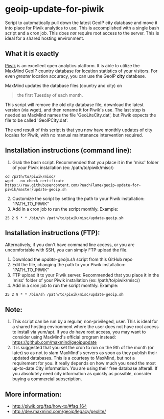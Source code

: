 # geoip-update-for-piwik
Script to automatically pull down the latest GeoIP city database and move it into place for Piwik analytics to use. This is accomplished with a single bash script and a cron job. This does _not_ require root access to the server. This is ideal for a shared hosting environment.

## What it is exactly
[Piwik](http://piwik.org/) is an excellent open analytics platform. It is able to utilize the MaxMind GeoIP country database for location statistics of your visitors. For even _greater_ location accuracy, you can use the GeoIP **city** database.

MaxMind updates the database files (country and city) on
>the first Tuesday of each month.

This script will remove the old city database file, download the latest version (via wget), and then rename it for Piwik's use. The last step is needed as MaxMind names the file 'GeoLiteCity.dat', but Piwik expects the file to be called 'GeoIPCity.dat'.

The end result of this script is that you now have monthly updates of city locales for Piwik, with no manual maintenance intervention required.

## Installation instructions (command line):
1. Grab the bash script. Recommended that you place it in the 'misc' folder of your Piwik installation (ex: /path/to/piwik/misc/)
```Shell
cd /path/to/piwik/misc/
wget --no-check-certificate https://raw.githubusercontent.com/PeachFlame/geoip-update-for-piwik/master/update-geoip.sh
```
2. Customize the script by setting the path to your Piwik installation: "PATH_TO_PIWIK"
3. Add in a cron job to run the script monthly. Example:
```Shell
25 2 9 * * /bin/sh /path/to/piwik/misc/update-geoip.sh
```

## Installation instructions (FTP):
Alternatively, if you don't have command line access, or you are uncomfortable with SSH, you can simply FTP upload the file.
1. Download the *update-geoip.sh* script from this GitHub repo
2. Edit the file, changing the path to your Piwik installation: "PATH_TO_PIWIK"
3. FTP upload it to your Piwik server. Recommended that you place it in the 'misc' folder of your Piwik installation (ex: /path/to/piwik/misc/)
4. Add in a cron job to run the script monthly. Example:
```Shell
25 2 9 * * /bin/sh /path/to/piwik/misc/update-geoip.sh
```

## Note:
1. This script can be run by a regular, non-privileged, user. This is ideal for a shared hosting environment where the user does not have root access to install via yum/apt. If you _do_ have root access, you may want to consider using MaxMind's official program instead: https://github.com/maxmind/geoipupdate
2. It is suggested that you set the cron to run on the 9th of the month (or later) so as not to slam MaxMind's servers as soon as they publish their updated databases. This is a courtesy to MaxMind, but not a requirement for you. It really depends on how much you _need_ the most up-to-date City information. You are using their free database afterall. If you absolutely need city information as quickly as possible, consider buying a commercial subscription.

## More information:
* http://piwik.org/faq/how-to/#faq_164
* http://dev.maxmind.com/geoip/legacy/geolite/